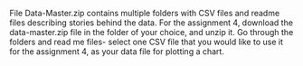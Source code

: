 File Data-Master.zip contains multiple folders with CSV files and readme files describing stories behind the data.
For the assignment 4, download the data-master.zip file in the folder of your choice, and unzip it. Go through the folders and read me files- select one CSV file that you would like to use it for the assignment 4, as your data file for plotting a chart.

 
